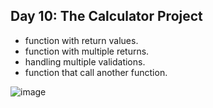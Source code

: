 ## Day 10: The Calculator Project

- function with return values.
- function with multiple returns.
- handling multiple validations.
- function that call another function.

![image](https://github.com/user-attachments/assets/b946a69b-879e-4468-a659-a896021bef7e)
